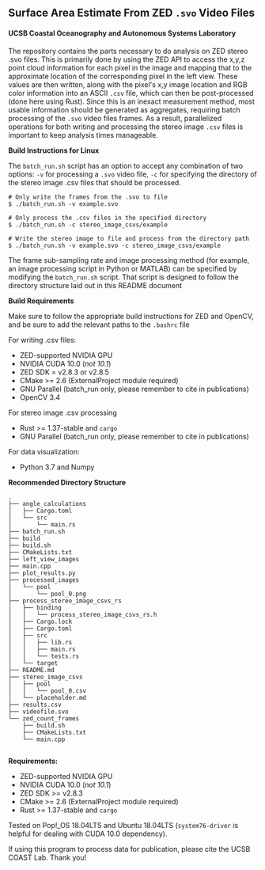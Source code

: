 ## Surface Area Estimate From ZED `.svo` Video Files
#### UCSB Coastal Oceanography and Autonomous Systems Laboratory

The repository contains the parts necessary to do analysis on ZED stereo .svo files. This is primarily done by using the ZED API to access the x,y,z point cloud information for each pixel in the image and mapping that to the approximate location of the corresponding pixel in the left view. These values are then written, along with the pixel's x,y image location and RGB color information into an ASCII `.csv` file, which can then be post-processed (done here using Rust). Since this is an inexact measurement method, most usable information should be generated as aggregates, requiring batch processing of the `.svo` video files frames. As a result, parallelized operations for both writing and processing the stereo image `.csv` files is important to keep analysis times manageable.

__Build Instructions for Linux__

The `batch_run.sh` script has an option to accept any combination of two options: `-v` for processing a `.svo` video file, `-c` for specifying the directory of the stereo image .csv files that should be processed.

```
# Only write the frames from the .svo to file
$ ./batch_run.sh -v example.svo

# Only process the .csv files in the specified directory
$ ./batch_run.sh -c stereo_image_csvs/example

# Write the stereo image to file and process from the directory path
$ ./batch_run.sh -v example.svo -c stereo_image_csvs/example
```
The frame sub-sampling rate and image processing method (for example, an image processing script in Python or MATLAB) can be specified by modifying the `batch_run.sh` script. That script is designed to follow the directory structure laid out in this README document

__Build Requirements__

Make sure to follow the appropriate build instructions for ZED and OpenCV, and be sure to add the relevant paths to the `.bashrc` file

For writing .csv files:
- ZED-supported NVIDIA GPU
- NVIDIA CUDA 10.0 (*not 10.1*)
- ZED SDK = v2.8.3 or v2.8.5
- CMake >= 2.6 (ExternalProject module required)
- GNU Parallel (batch_run only, please remember to cite in publications)
- OpenCV 3.4

For stereo image .csv processing
- Rust >= 1.37-stable and `cargo`
- GNU Parallel (batch_run only, please remember to cite in publications)

For data visualization:
- Python 3.7 and Numpy


__Recommended Directory Structure__
```
.
├── angle_calculations
│   ├── Cargo.toml
│   └── src
│       └── main.rs
├── batch_run.sh
├── build
├── build.sh
├── CMakeLists.txt
├── left_view_images
├── main.cpp
├── plot_results.py
├── processed_images
│   └── pool
│       └── pool_0.png
├── process_stereo_image_csvs_rs
│   ├── binding
│   │   └── process_stereo_image_csvs_rs.h
│   ├── Cargo.lock
│   ├── Cargo.toml
│   ├── src
│   │   ├── lib.rs
│   │   ├── main.rs
│   │   └── tests.rs
│   └── target
├── README.md
├── stereo_image_csvs
│   ├── pool
│   │   └── pool_0.csv
│   └── placeholder.md
├── results.csv
├── videofile.svo
└── zed_count_frames
    ├── build.sh
    ├── CMakeLists.txt
    └── main.cpp


```

__Requirements:__
- ZED-supported NVIDIA GPU
- NVIDIA CUDA 10.0 (*not 10.1*)
- ZED SDK >= v2.8.3
- CMake >= 2.6 (ExternalProject module required)
- Rust >= 1.37-stable and `cargo`

Tested on Pop!\_OS 18.04LTS and Ubuntu 18.04LTS (`system76-driver` is helpful for dealing with CUDA 10.0 dependency).

If using this program to process data for publication, please cite the UCSB COAST Lab. Thank you!

